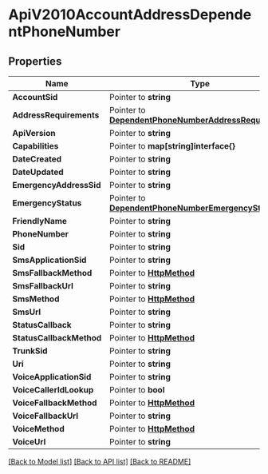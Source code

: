 # ApiV2010AccountAddressDependentPhoneNumber

## Properties
Name | Type | Notes
------------ | ------------- | -------------
**AccountSid** | Pointer to **string** | 
**AddressRequirements** | Pointer to [**DependentPhoneNumberAddressRequirement**](dependent_phone_number_address_requirement.md) | 
**ApiVersion** | Pointer to **string** | 
**Capabilities** | Pointer to **map[string]interface{}** | 
**DateCreated** | Pointer to **string** | 
**DateUpdated** | Pointer to **string** | 
**EmergencyAddressSid** | Pointer to **string** | 
**EmergencyStatus** | Pointer to [**DependentPhoneNumberEmergencyStatus**](dependent_phone_number_emergency_status.md) | 
**FriendlyName** | Pointer to **string** | 
**PhoneNumber** | Pointer to **string** | 
**Sid** | Pointer to **string** | 
**SmsApplicationSid** | Pointer to **string** | 
**SmsFallbackMethod** | Pointer to [**HttpMethod**](http_method.md) | 
**SmsFallbackUrl** | Pointer to **string** | 
**SmsMethod** | Pointer to [**HttpMethod**](http_method.md) | 
**SmsUrl** | Pointer to **string** | 
**StatusCallback** | Pointer to **string** | 
**StatusCallbackMethod** | Pointer to [**HttpMethod**](http_method.md) | 
**TrunkSid** | Pointer to **string** | 
**Uri** | Pointer to **string** | 
**VoiceApplicationSid** | Pointer to **string** | 
**VoiceCallerIdLookup** | Pointer to **bool** | 
**VoiceFallbackMethod** | Pointer to [**HttpMethod**](http_method.md) | 
**VoiceFallbackUrl** | Pointer to **string** | 
**VoiceMethod** | Pointer to [**HttpMethod**](http_method.md) | 
**VoiceUrl** | Pointer to **string** | 

[[Back to Model list]](../README.md#documentation-for-models) [[Back to API list]](../README.md#documentation-for-api-endpoints) [[Back to README]](../README.md)


